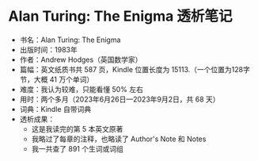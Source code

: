 # Alan Turing: The Enigma 透析笔记

- 书名：Alan Turing: The Enigma
- 出版时间：1983年
- 作者：Andrew Hodges（英国数学家）
- 篇幅：英文纸质书共 587 页，Kindle 位置长度为 15113.（一个位置为128字节，大概 41 万个单词）
- 难度：我认为较难，只能看懂 50% 左右
- 用时：两个多月（2023年6月26日—2023年9月2日，共 68 天）
- 词典：Kindle 自带词典
- 透析成果：
  - 这是我读完的第 5 本英文原著
  - 我略过了每章的注释，也略读了 Author's Note 和 Notes
  - 我一共查了 891 个生词或词组
